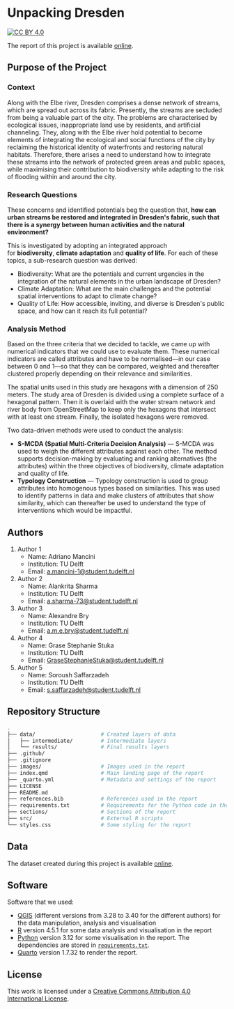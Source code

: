 # Unpacking Dresden

[![CC BY 4.0][cc-by-shield]][cc-by]

The report of this project is available [online](https://sdgis-edu-tud.github.io/report-asa2025-groupf/).

## Purpose of the Project

### Context

Along with the Elbe river, Dresden comprises a dense network of streams, which are spread out across its fabric. Presently, the streams are secluded from being a valuable part of the city. The problems are characterised by ecological issues, inappropriate land use by residents, and artificial channeling. They, along with the Elbe river hold potential to become elements of integrating the ecological and social functions of the city by reclaiming the historical identity of waterfronts and restoring natural habitats. Therefore, there arises a need to understand how to integrate these streams into the network of protected green areas and public spaces, while maximising their contribution to biodiversity while adapting to the risk of flooding within and around the city.

### Research Questions

These concerns and identified potentials beg the question that, **how can urban streams be restored and integrated in Dresden's fabric, such that there is a synergy between human activities and the natural environment?**

This is investigated by adopting an integrated approach for **biodiversity**, **climate adaptation** and **quality of life**. For each of these topics, a sub-research question was derived:

- Biodiversity: What are the potentials and current urgencies in the integration of the natural elements in the urban landscape of Dresden?
- Climate Adaptation: What are the main challenges and the potential spatial interventions to adapt to climate change?
- Quality of Life: How accessible, inviting, and diverse is Dresden's public space, and how can it reach its full potential?

### Analysis Method

Based on the three criteria that we decided to tackle, we came up with numerical indicators that we could use to evaluate them. These numerical indicators are called attributes and have to be normalised—in our case between 0 and 1—so that they can be compared, weighted and thereafter clustered properly depending on their relevance and similarities.

The spatial units used in this study are hexagons with a dimension of 250 meters. The study area of Dresden is divided using a complete surface of a hexagonal pattern. Then it is overlaid with the water stream network and river body from OpenStreetMap to keep only the hexagons that intersect with at least one stream. Finally, the isolated hexagons were removed.

Two data-driven methods were used to conduct the analysis:

- **S-MCDA (Spatial Multi-Criteria Decision Analysis)** — S-MCDA was used to weigh the different attributes against each other. The method supports decision-making by evaluating and ranking alternatives (the attributes) within the three objectives of biodiversity, climate adaptation and quality of life.
- **Typology Construction** — Typology construction is used to group attributes into homogenous types based on similarities. This was used to identify patterns in data and make clusters of attributes that show similarity, which can thereafter be used to understand the type of interventions which would be impactful.

## Authors

1. Author 1
   - Name: Adriano Mancini  
   - Institution: TU Delft  
   - Email: <a.mancini-1@student.tudelft.nl>
2. Author 2
   - Name: Alankrita Sharma  
   - Institution: TU Delft  
   - Email: <a.sharma-73@student.tudelft.nl>
3. Author 3
   - Name: Alexandre Bry  
   - Institution: TU Delft  
   - Email: <a.m.e.bry@student.tudelft.nl>
4. Author 4
   - Name: Grase Stephanie Stuka  
   - Institution: TU Delft  
   - Email: <GraseStephanieStuka@student.tudelft.nl>
5. Author 5
   - Name: Soroush Saffarzadeh  
   - Institution: TU Delft  
   - Email: <s.saffarzadeh@student.tudelft.nl>

## Repository Structure

```bash
.
├── data/                     # Created layers of data
│   ├── intermediate/         # Intermediate layers 
│   └── results/              # Final results layers
├── .github/
├── .gitignore
├── images/                   # Images used in the report
├── index.qmd                 # Main landing page of the report
├── _quarto.yml               # Metadata and settings of the report
├── LICENSE
├── README.md
├── references.bib            # References used in the report
├── requirements.txt          # Requirements for the Python code in the report
├── sections/                 # Sections of the report
├── src/                      # External R scripts
└── styles.css                # Some styling for the report
```

## Data

The dataset created during this project is available [online](https://doi.org/10.4121/48e04672-93f4-49a4-9c7b-76c57a844e24).

## Software

Software that we used:

- [QGIS](https://qgis.org/download/) (different versions from 3.28 to 3.40 for the different authors) for the data manipulation, analysis and visualisation
- [R](https://cran.rstudio.com/) version 4.5.1 for some data analysis and visualisation in the report
- [Python](https://www.python.org/downloads/) version 3.12 for some visualisation in the report. The dependencies are stored in [`requirements.txt`](requirements.txt).
- [Quarto](https://quarto.org/docs/get-started/) version 1.7.32 to render the report.

## License

This work is licensed under a
[Creative Commons Attribution 4.0 International License][cc-by].

[cc-by]: http://creativecommons.org/licenses/by/4.0/
[cc-by-shield]: https://img.shields.io/badge/License-CC%20BY%204.0-lightgrey.svg
